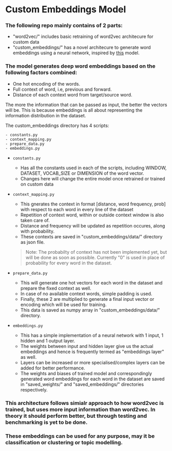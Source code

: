 # Custom Embeddings Model
### The following repo mainly contains of 2 parts:
- "word2vec/" includes basic retraining of word2vec architecure for custom data 
- "custom_embeddings/" has a novel architecure to generate word embeddings using a neural network, inspired by [this](https://github.com/callforpapers-source/inter-word-embedding) model.
### The model generates deep word embeddings based on the following factors combined:
- One hot encoding of the words.
- Full context of word, i.e, previous and forward.
- Distance of each context word from target/source word.

The more the information that can be passed as input, the better the vectors will be. This is because embeddings is all about representing the information distribution in the dataset.

The custom_embeddings directory has 4 scripts:
``` 
- constants.py
- context_mapping.py
- prepare_data.py
- embeddings.py 
```

- ` constants.py ` 
    - Has all the constants used in each of the scripts, including WINDOW, DATASET, VOCAB_SIZE or DIMENSION of the word vector.
    - Changes here will change the entire model once retrained or trained on custom data

- `context_mapping.py `
    - This gnerates the context in format [distance, word frequency, prob] with respect to each word in every line of the dataset
    - Repetition of context word, within or outside context window is also taken care of.
    - Distance and frequency will be updated as repetition occures, along with probability.
    - These contexts are saved in "custom_embeddings/data/" directory as json file.

    > Note: The probabilty of context has not been implemented yet, but will be done as soon as possible. Currently  "0" is used in place of probability for every word in the dataset. 

- `prepare_data.py`
    - This will generate one hot vectors for each word in the dataset and prepare the fixed context as well.
    - In case of no available context words, simple padding is used.
    - Finally, these 2 are multiplied to generate a final input vector or encoding which will be used for training.
    - This data is saved as numpy array in "custom_embeddings/data/" directory.

- `embeddings.py`
    - This has a simple implementation of a neural network with 1 input, 1 hidden and 1 output layer.
    - The weights between input and hidden layer give us the actual embeddings and hence is frequently termed as "embeddings layer" as well.
    - Layers can be increased or more specialised/complex layers can be added for better performance. 
    - The weights and biases of trained model and correspondingly generated word embeddings for each word in the dataset are saved in "saved_weights/" and "saved_embeddings/" directories respectively. 

###  This architecture follows simialr approach to how word2vec is trained, but uses more input information than word2vec. In theory it should perform better, but through testing and benchmarking is yet to be done.

### These embeddings can be used for any purpose, may it be classification or clustering or topic modelling. 
 